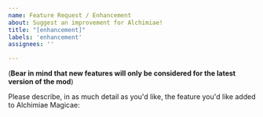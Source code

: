 ```yaml
---
name: Feature Request / Enhancement
about: Suggest an improvement for Alchimiae!
title: "[enhancement]"
labels: 'enhancement'
assignees: ''

---
```


(**Bear in mind that new features will only be considered for the latest version of the mod**)

Please describe, in as much detail as you'd like, the feature you'd like added to Alchimiae Magicae: